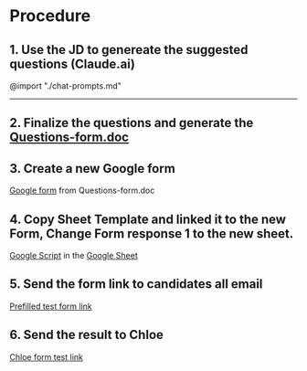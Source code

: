 # Procedure

## 1. Use the JD to genereate the suggested questions (Claude.ai)
  @import "./chat-prompts.md"

---


## 2. Finalize the questions and generate the [Questions-form.doc](https://docs.google.com/document/d/1wD78NWSn0V3P-IylVqywFU1zWVq864G_wAbyrXOSGQw/edit?usp=drive_link)


## 3. Create a new Google form
[Google form](https://docs.google.com/forms/d/e/1FAIpQLSePlm9GeNHCeeMoM7VF5Ugk_ifIj-VXHmafarrZ1hAZU3pQ5g/viewform) from Questions-form.doc

## 4. Copy Sheet Template and linked it to the new Form, Change Form response 1 to the new sheet. 
 [Google Script](https://script.google.com/u/0/home/projects/1F2WEd1SB56guFdWC6jpSLSjNkHPRBKRaYm8B5fiXt3IYuF2MBDIEzRPT/edit) in the [Google Sheet](https://docs.google.com/spreadsheets/d/1-ygdiKce7ph4cT-lbuSTnc9t6YHZRXVZsiay7zFbmd4/edit?resourcekey=&gid=51678493#gid=51678493)

## 5. Send the form link to candidates all email
[Prefilled test form link](https://docs.google.com/forms/d/e/1FAIpQLSePlm9GeNHCeeMoM7VF5Ugk_ifIj-VXHmafarrZ1hAZU3pQ5g/viewform?usp=pp_url&entry.130848487=In+a+previous+role,+I+encountered+a+client+undergoing+significant+budget+reductions+yet+requiring+our+comprehensive+cybersecurity+services.+To+address+this,+I+conducted+a+thorough+needs+assessment+to+identify+their+critical+security+requirements.+I+proposed+a+phased+implementation+plan,+prioritizing+essential+features+within+their+current+budget+and+scheduling+additional+components+for+future+deployment.+This+approach+demonstrated+our+commitment+to+their+security+and+financial+constraints,+leading+to+a+successful+agreement+and+strengthened+partnership&entry.1270279548=In+managing+a+complex+project+with+diverse+stakeholder+preferences,+I+facilitated+a+series+of+collaborative+workshops+to+understand+each+team's+priorities.+By+developing+a+comparative+analysis+of+AWS+and+Azure,+focusing+on+security+features,+cost+implications,+and+IT+compatibility,+I+presented+a+hybrid+solution+leveraging+the+strengths+of+both+platforms.+This+strategy+addressed+security+concerns,+met+IT+requirements,+and+aligned+with+the+CFO's+budgetary+goals,+resulting+in+consensus+and+project+success.&entry.1699363895=Facing+procurement+teams+emphasizing+cost+reduction,+I+employed+a+value-based+selling+approach.+I+prepared+a+detailed+cost-benefit+analysis+highlighting+the+long-term+savings+and+risk+mitigation+our+solution+offered.+By+presenting+case+studies+and+ROI+projections,+I+shifted+the+conversation+from+upfront+costs+to+overall+value,+successfully+justifying+the+investment+and+securing+the+deal.&entry.1354337603=Observing+a+decline+in+a+top+performer's+engagement,+I+scheduled+a+private+meeting+to+express+my+observations+and+offer+support.+Through+open+dialogue,+I+discovered+personal+challenges+affecting+their+performance.+I+provided+resources+such+as+flexible+scheduling+and+access+to+our+employee+assistance+program.+Additionally,+I+set+up+regular+check-ins+to+monitor+progress+and+offer+continued+support,+which+led+to+the+representative+regaining+their+performance+levels&entry.534417411=In+a+similar+high-pressure+scenario,+I+promptly+organized+a+meeting+with+the+client's+key+stakeholders+to+acknowledge+their+concerns+and+provide+transparency.+I+collaborated+with+our+technical+team+to+conduct+a+thorough+investigation,+offering+real-time+updates.+By+presenting+a+detailed+incident+report+and+outlining+preventive+measures,+I+reassured+the+client+of+our+commitment+to+their+operational+continuity,+which+restored+their+confidence+in+our+partnership.&entry.389829281=When+faced+with+delivering+disappointing+news+about+a+delayed+feature,+I+proactively+communicated+with+affected+clients,+providing+a+clear+explanation+and+revised+timeline.+I+offered+interim+solutions+to+mitigate+the+impact+and+proposed+additional+support+services+as+a+gesture+of+goodwill.+This+transparent+approach+maintained+client+trust+and+allowed+us+to+retain+their+business+despite+the+setback.)

## 6. Send the result to Chloe

[Chloe form test link](https://docs.google.com/forms/d/e/1FAIpQLSe68F70MeH_TFQcTgf3rPXAseuSiLsd5JmP0hd1HGTQFSqcqw/viewform?usp=pp_url&entry.130848487=In+a+previous+role,+I+encountered+a+client+undergoing+significant+budget+reductions+yet+requiring+our+comprehensive+cybersecurity+services.+To+address+this,+I+conducted+a+thorough+needs+assessment+to+identify+their+critical+security+requirements.+I+proposed+a+phased+implementation+plan,+prioritizing+essential+features+within+their+current+budget+and+scheduling+additional+components+for+future+deployment.+This+approach+demonstrated+our+commitment+to+their+security+and+financial+constraints,+leading+to+a+successful+agreement+and+strengthened+partnership&entry.1270279548=In+managing+a+complex+project+with+diverse+stakeholder+preferences,+I+facilitated+a+series+of+collaborative+workshops+to+understand+each+team's+priorities.+By+developing+a+comparative+analysis+of+AWS+and+Azure,+focusing+on+security+features,+cost+implications,+and+IT+compatibility,+I+presented+a+hybrid+solution+leveraging+the+strengths+of+both+platforms.+This+strategy+addressed+security+concerns,+met+IT+requirements,+and+aligned+with+the+CFO's+budgetary+goals,+resulting+in+consensus+and+project+success.&entry.1699363895=Facing+procurement+teams+emphasizing+cost+reduction,+I+employed+a+value-based+selling+approach.+I+prepared+a+detailed+cost-benefit+analysis+highlighting+the+long-term+savings+and+risk+mitigation+our+solution+offered.+By+presenting+case+studies+and+ROI+projections,+I+shifted+the+conversation+from+upfront+costs+to+overall+value,+successfully+justifying+the+investment+and+securing+the+deal.&entry.1354337603=Observing+a+decline+in+a+top+performer's+engagement,+I+scheduled+a+private+meeting+to+express+my+observations+and+offer+support.+Through+open+dialogue,+I+discovered+personal+challenges+affecting+their+performance.+I+provided+resources+such+as+flexible+scheduling+and+access+to+our+employee+assistance+program.+Additionally,+I+set+up+regular+check-ins+to+monitor+progress+and+offer+continued+support,+which+led+to+the+representative+regaining+their+performance+levels&entry.534417411=In+a+similar+high-pressure+scenario,+I+promptly+organized+a+meeting+with+the+client's+key+stakeholders+to+acknowledge+their+concerns+and+provide+transparency.+I+collaborated+with+our+technical+team+to+conduct+a+thorough+investigation,+offering+real-time+updates.+By+presenting+a+detailed+incident+report+and+outlining+preventive+measures,+I+reassured+the+client+of+our+commitment+to+their+operational+continuity,+which+restored+their+confidence+in+our+partnership.&entry.389829281=When+faced+with+delivering+disappointing+news+about+a+delayed+feature,+I+proactively+communicated+with+affected+clients,+providing+a+clear+explanation+and+revised+timeline.+I+offered+interim+solutions+to+mitigate+the+impact+and+proposed+additional+support+services+as+a+gesture+of+goodwill.+This+transparent+approach+maintained+client+trust+and+allowed+us+to+retain+their+business+despite+the+setback.)